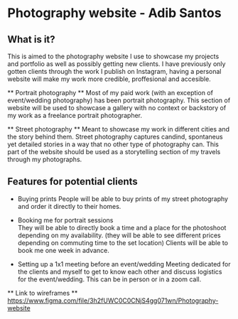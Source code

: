 # Photography website - Adib Santos

## What is it?

This is aimed to the photography website I use to showcase my projects and portfolio as well as possibly getting new clients.
I have previously only gotten clients through the work I publish on Instagram, having a personal website will make my work more credible, proffesional and accesible. 

** Portrait photography **
Most of my paid work (with an exception of event/wedding photography) has been portrait photography.
This section of website will be used to showcase a gallery with no context or backstory of my work as a freelance portrait photographer. 

** Street photography **
Meant to showcase my work in different cities and the story behind them. Street photography captures candind,
spontaneus yet detailed stories in a way that no other type of photography can. This part of the website should be 
used as a storytelling section of my travels through my photographs. 

## Features for potential clients

+ Buying prints
    People will be able to buy prints of my street photography and order it directly to their homes. 

+ Booking me for portrait sessions  
    They will be able to directly book a time and a place for the photoshoot depending on my availability. (they will
    be able to see different prices depending on commuting time to the set location) Clients will
    be able to book me one week in advance. 

+ Setting up a 1x1 meeting before an event/wedding
    Meeting dedicated for the clients and myself to get to know each other and discuss logistics for the event/wedding. This can be in person or in a zoom call. 


** Link to wireframes ** 
https://www.figma.com/file/3h2fUWC0C0CNjS4gg071wn/Photography-website